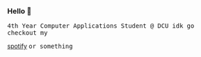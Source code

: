 ### Hello 👋

<samp>
  4th Year Computer Applications Student @ DCU
</samp>
<samp>
  idk go checkout my
</samp>

[spotify](https://open.spotify.com/user/darkplay6?si=ALYplnW4Rtq5ZwOvZRuDCw)
<samp>
  or something
</samp>

